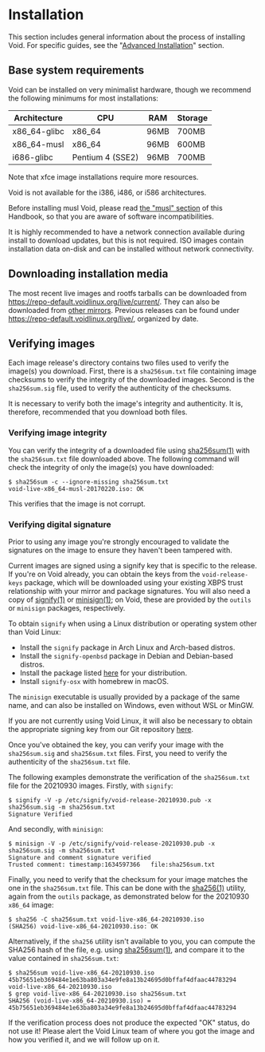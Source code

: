 # Installation

This section includes general information about the process of installing Void.
For specific guides, see the "[Advanced Installation](./guides/index.md)"
section.

## Base system requirements

Void can be installed on very minimalist hardware, though we recommend the
following minimums for most installations:

| Architecture | CPU              | RAM  | Storage |
|--------------|------------------|------|---------|
| x86_64-glibc | x86_64           | 96MB | 700MB   |
| x86_64-musl  | x86_64           | 96MB | 600MB   |
| i686-glibc   | Pentium 4 (SSE2) | 96MB | 700MB   |

Note that xfce image installations require more resources.

Void is not available for the i386, i486, or i586 architectures.

Before installing musl Void, please read [the "musl" section](./musl.md) of this
Handbook, so that you are aware of software incompatibilities.

It is highly recommended to have a network connection available during install
to download updates, but this is not required. ISO images contain installation
data on-disk and can be installed without network connectivity.

## Downloading installation media

The most recent live images and rootfs tarballs can be downloaded from
<https://repo-default.voidlinux.org/live/current/>. They can also be downloaded
from [other mirrors](../xbps/repositories/mirrors/index.md). Previous releases
can be found under <https://repo-default.voidlinux.org/live/>, organized by
date.

## Verifying images

Each image release's directory contains two files used to verify the image(s)
you download. First, there is a `sha256sum.txt` file containing image checksums
to verify the integrity of the downloaded images. Second is the `sha256sum.sig`
file, used to verify the authenticity of the checksums.

It is necessary to verify both the image's integrity and authenticity. It is,
therefore, recommended that you download both files.

### Verifying image integrity

You can verify the integrity of a downloaded file using
[sha256sum(1)](https://man.voidlinux.org/sha256sum.1) with the `sha256sum.txt`
file downloaded above. The following command will check the integrity of only
the image(s) you have downloaded:

```
$ sha256sum -c --ignore-missing sha256sum.txt
void-live-x86_64-musl-20170220.iso: OK
```

This verifies that the image is not corrupt.

### Verifying digital signature

Prior to using any image you're strongly encouraged to validate the signatures
on the image to ensure they haven't been tampered with.

Current images are signed using a signify key that is specific to the release.
If you're on Void already, you can obtain the keys from the `void-release-keys`
package, which will be downloaded using your existing XBPS trust relationship
with your mirror and package signatures. You will also need a copy of
[signify(1)](https://man.voidlinux.org/signify.1) or
[minisign(1)](https://man.voidlinux.org/minisign.1); on Void, these are provided
by the `outils` or `minisign` packages, respectively.

To obtain `signify` when using a Linux distribution or operating system other
than Void Linux:

- Install the `signify` package in Arch Linux and Arch-based distros.
- Install the `signify-openbsd` package in Debian and Debian-based distros.
- Install the package listed
   [here](https://repology.org/project/signify-openbsd/versions) for your
   distribution.
- Install `signify-osx` with homebrew in macOS.

The `minisign` executable is usually provided by a package of the same name, and
can also be installed on Windows, even without WSL or MinGW.

If you are not currently using Void Linux, it will also be necessary to obtain
the appropriate signing key from our Git repository
[here](https://github.com/void-linux/void-packages/tree/master/srcpkgs/void-release-keys/files/).

Once you've obtained the key, you can verify your image with the `sha256sum.sig`
and `sha256sum.txt` files. First, you need to verify the authenticity of the
`sha256sum.txt` file.

The following examples demonstrate the verification of the `sha256sum.txt` file
for the 20210930 images. Firstly, with `signify`:

```
$ signify -V -p /etc/signify/void-release-20210930.pub -x sha256sum.sig -m sha256sum.txt
Signature Verified
```

And secondly, with `minisign`:

```
$ minisign -V -p /etc/signify/void-release-20210930.pub -x sha256sum.sig -m sha256sum.txt
Signature and comment signature verified
Trusted comment: timestamp:1634597366	file:sha256sum.txt
```

Finally, you need to verify that the checksum for your image matches the one in
the `sha256sum.txt` file. This can be done with the
[sha256(1)](https://man.voidlinux.org/md5.1) utility, again from the `outils`
package, as demonstrated below for the 20210930 `x86_64` image:

```
$ sha256 -C sha256sum.txt void-live-x86_64-20210930.iso
(SHA256) void-live-x86_64-20210930.iso: OK
```

Alternatively, if the `sha256` utility isn't available to you, you can compute
the SHA256 hash of the file, e.g. using
[sha256sum(1)](https://man.voidlinux.org/sha256sum.1), and compare it to the
value contained in `sha256sum.txt`:

```
$ sha256sum void-live-x86_64-20210930.iso
45b75651eb369484e1e63ba803a34e9fe8a13b24695d0bffaf4dfaac44783294  void-live-x86_64-20210930.iso
$ grep void-live-x86_64-20210930.iso sha256sum.txt
SHA256 (void-live-x86_64-20210930.iso) = 45b75651eb369484e1e63ba803a34e9fe8a13b24695d0bffaf4dfaac44783294
```

If the verification process does not produce the expected "OK" status, do not
use it! Please alert the Void Linux team of where you got the image and how you
verified it, and we will follow up on it.
